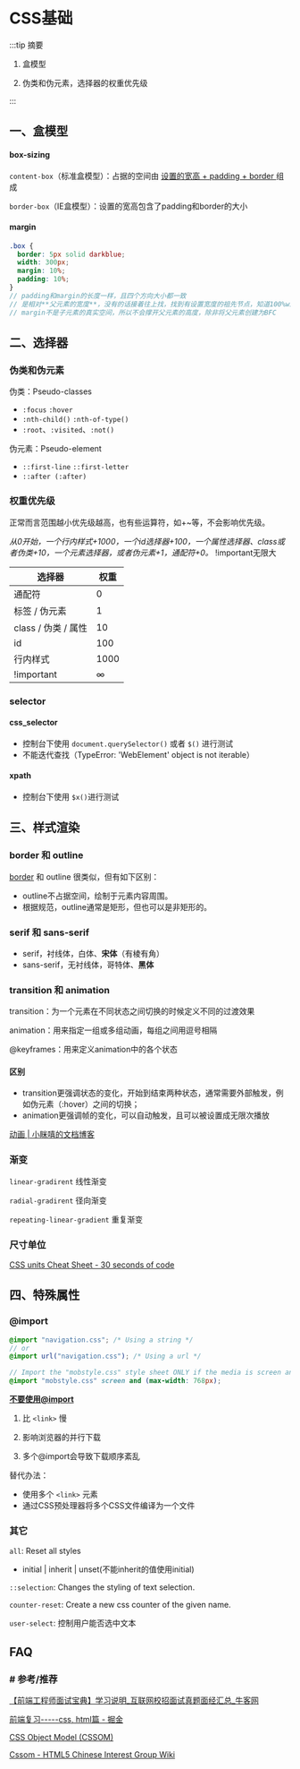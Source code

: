 # CSS基础

:::tip 摘要

1. 盒模型

2. 伪类和伪元素，选择器的权重优先级

:::

## 一、盒模型

#### box-sizing

`content-box`（标准盒模型）：占据的空间由 <u>设置的宽高 + padding + border </u>组成

`border-box`（IE盒模型）：设置的宽高包含了padding和border的大小

#### margin

```scss
.box {
  border: 5px solid darkblue;
  width: 300px;
  margin: 10%;
  padding: 10%;
}
// padding和margin的长度一样，且四个方向大小都一致
// 是相对**父元素的宽度**，没有的话接着往上找，找到有设置宽度的祖先节点，知道100%width的body
// margin不是子元素的真实空间，所以不会撑开父元素的高度，除非将父元素创建为BFC
```

## 二、选择器

### 伪类和伪元素

伪类：Pseudo-classes

- `:focus` `:hover` 
- `:nth-child()`  `:nth-of-type()`
- `:root`、`:visited`、`:not()`

伪元素：Pseudo-element

- `::first-line`  `::first-letter`
- `::after (:after)`

### 权重优先级

正常而言范围越小优先级越高，也有些运算符，如+~等，不会影响优先级。

*从0开始，一个行内样式+1000，一个id选择器+100，一个属性选择器、class或者伪类+10，一个元素选择器，或者伪元素+1，通配符+0。* !important无限大

| 选择器             | 权重   |
| --------------- | ---- |
| 通配符             | 0    |
| 标签 / 伪元素        | 1    |
| class / 伪类 / 属性 | 10   |
| id              | 100  |
| 行内样式            | 1000 |
| !important      | ∞    |

### selector

#### css_selector

- 控制台下使用 `document.querySelector()` 或者 `$()` 进行测试 
- 不能迭代查找（TypeError: 'WebElement' object is not iterable）

#### xpath

- 控制台下使用 `$x()`进行测试

## 三、样式渲染

### border 和 outline

[border](https://developer.mozilla.org/zh-CN/docs/Web/CSS/border) 和 outline 很类似，但有如下区别：

- outline不占据空间，绘制于元素内容周围。
- 根据规范，outline通常是矩形，但也可以是非矩形的。

### serif 和 sans-serif

- serif，衬线体，白体、**宋体**（有棱有角）
- sans-serif，无衬线体，哥特体、**黑体**

### transition 和 animation

transition：为一个元素在不同状态之间切换的时候定义不同的过渡效果

animation：用来指定一组或多组动画，每组之间用逗号相隔

@keyframes：用来定义animation中的各个状态

#### 区别

- transition更强调状态的变化，开始到结束两种状态，通常需要外部触发，例如伪元素（:hover）之间的切换；
- animation更强调帧的变化，可以自动触发，且可以被设置成无限次播放

[动画 | 小眯嘻的文档博客](https://lins403.github.io/vuepress-doc/notesList/css/animation.html)

### 渐变

`linear-gradirent` 线性渐变

`radial-gradirent` 径向渐变

`repeating-linear-gradient` 重复渐变

### 尺寸单位

[CSS units Cheat Sheet - 30 seconds of code](https://www.30secondsofcode.org/articles/s/css-units-cheatsheet)

## 四、特殊属性

### @import

```scss
@import "navigation.css"; /* Using a string */
// or
@import url("navigation.css"); /* Using a url */

// Import the "mobstyle.css" style sheet ONLY if the media is screen and the viewport is maximum 768 pixels:
@import "mobstyle.css" screen and (max-width: 768px);
```

**<u>不要使用@import</u>**

1. 比 `<link>` 慢

2. 影响浏览器的并行下载

3. 多个@import会导致下载顺序紊乱

替代办法：

- 使用多个 `<link>` 元素
- 通过CSS预处理器将多个CSS文件编译为一个文件

### 其它

`all`: Reset all styles

- initial | inherit | unset(不能inherit的值使用initial)  

`::selection`: Changes the styling of text selection.

`counter-reset`: Create a new css counter of the given name.

`user-select`: 控制用户能否选中文本

## FAQ

### # 参考/推荐

[【前端工程师面试宝典】学习说明_互联网校招面试真题面经汇总_牛客网](https://www.nowcoder.com/tutorial/96/1678a0fd35cd4db486af18589e34e4d4)

[前端复习-----css, html篇 - 掘金](https://juejin.cn/post/6990928915120275470)

[CSS Object Model (CSSOM)](https://www.w3.org/TR/cssom-1/)

[Cssom - HTML5 Chinese Interest Group Wiki](https://www.w3.org/html/ig/zh/wiki/Cssom)

